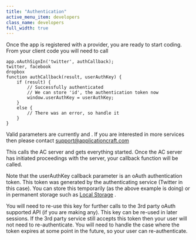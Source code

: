 ```yaml
---
title: "Authentication"
active_menu_item: developers
class_name: developers
full_width: true
---
```



Once the app is registered with a provider, you are ready to start coding. From your client code you will need to call

    app.oAuthSignIn('twitter', authCallback);
    twitter, facebook
    dropbox
    function authCallback(result, userAuthKey) {
        if (result) {
            // Successfully authenticated   
            // We can store 'id', the authentication token now
            window.userAuthKey = userAuthKey;
        }
        else {
            // There was an error, so handle it 
        }
    }
     
   

Valid parameters are currently and . If you are interested in more services then please contact support@applicationcraft.com

This calls the AC server and gets everything started. Once the AC server has initiated proceedings with the server, your callback function will be called.

Note that the userAuthKey callback parameter is an oAuth authentication token. This token was generated by the authenticating service (Twitter in this case). You can store this temporarily (as the above example is doing) or in permanent storage such as [Local Storage](/developers/user-guide/product-guide/data-storage/mobile-client-side-data-storage/local-storage-example) .

You will need to re-use this key for further calls to the 3rd party oAuth supported API (if you are making any). This key can be re-used in later sessions. If the 3rd party service still accepts this token then your user will not need to re-authenticate. You will need to handle the case where the token expires at some point in the future, so your user can re-authenticate.

